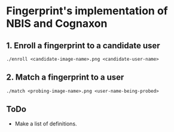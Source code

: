 # Fingerprint's implementation of NBIS and Cognaxon #


## 1. Enroll a fingerprint to a candidate user ##

    ./enroll <candidate-image-name>.png <candidate-user-name>

## 2. Match a fingerprint to a user ##

    ./match <probing-image-name>.png <user-name-being-probed>


## ToDo ##

  - Make a list of definitions.
